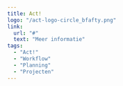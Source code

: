```yaml
---
title: Act!
logo: "/act-logo-circle_bfafty.png"
link:
  url: "#"
  text: "Meer informatie"
tags:
  - "Act!"
  - "Workflow"
  - "Planning"
  - "Projecten"
---
```

